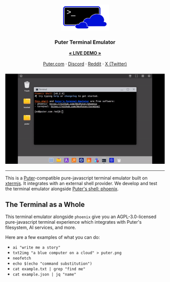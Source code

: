 <h3 align="center"><img width="150" alt="HiTIDE logo" src="./doc/logo.png"></h3>
<h3 align="center">Puter Terminal Emulator</h3>
<p align="center">
    <a href="https://puter.com/app/terminal"><strong>« LIVE DEMO »</strong></a>
    <br />
    <br />
    <a href="https://puter.com">Puter.com</a>
    ·
    <a href="https://discord.com/invite/PQcx7Teh8u">Discord</a>
    ·
    <a href="https://reddit.com/r/puter">Reddit</a>
    ·
    <a href="https://twitter.com/HeyPuter">X (Twitter)</a>
</p>

<h3 align="center"><img alt="animated demo" src="./doc/readme-gif.gif">
</h3>

<hr>

This is a [Puter](https://puter.com)-compatible pure-javascript terminal emulator
built on [xtermjs](https://xtermjs.org/).
It integrates with an external shell provider.
We develop and test the terminal emulator alongside [Puter's shell: phoenix](../phoenix).

## The Terminal as a Whole

This terminal emulator alongside `phoenix` give you an AGPL-3.0-licensed pure-javascript
terminal experience which integrates with Puter's filesystem, AI services, and more.

Here are a few examples of what you can do:
- `ai "write me a story"`
- `txt2img "a blue computer on a cloud" > puter.png`
- `neofetch`
- `echo $(echo "command substitution")`
- `cat example.txt | grep "find me"`
- `cat example.json | jq "name"`
